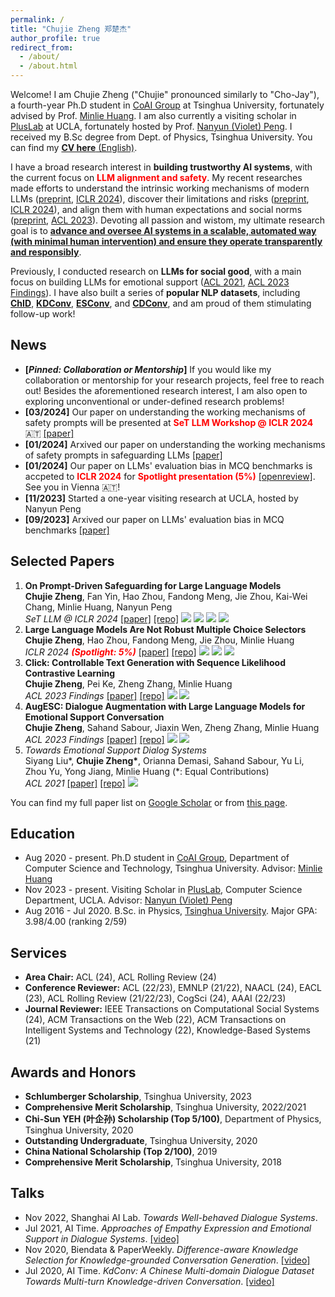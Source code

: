 ```yaml
---
permalink: /
title: "Chujie Zheng 郑楚杰"
author_profile: true
redirect_from: 
  - /about/
  - /about.html
---
```


Welcome! I am Chujie Zheng ("Chujie" pronounced similarly to "Cho-Jay"), a fourth-year Ph.D student in [CoAI Group](http://coai.cs.tsinghua.edu.cn/) at Tsinghua University, fortunately advised by Prof. [Minlie Huang](http://coai.cs.tsinghua.edu.cn/hml/). I am also currently a visiting scholar in [PlusLab](https://vnpeng.net/) at UCLA, fortunately hosted by Prof. [Nanyun (Violet) Peng](https://vnpeng.net/). I received my B.Sc degree from Dept. of Physics, Tsinghua University. You can find my [**CV here** (English)](./cv_chujie_en.pdf).

I have a broad research interest in **building trustworthy AI systems**, with the current focus on **<font color=red>LLM alignment and safety</font>**. My recent researches made efforts to understand the intrinsic working mechanisms of modern LLMs ([preprint](https://arxiv.org/abs/2401.18018), [ICLR 2024](https://openreview.net/forum?id=shr9PXz7T0)), discover their limitations and risks ([preprint](https://arxiv.org/abs/2401.18018), [ICLR 2024](https://openreview.net/forum?id=shr9PXz7T0)), and align them with human expectations and social norms ([preprint](https://arxiv.org/abs/2401.18018), [ACL 2023](https://arxiv.org/abs/2306.03350)). Devoting all passion and wistom, my ultimate research goal is to **<u>advance and oversee AI systems in a scalable, automated way (with minimal human intervention) and ensure they operate transparently and responsibly</u>**.

Previously, I conducted research on **LLMs for social good**, with a main focus on building LLMs for emotional support ([ACL 2021](https://arxiv.org/abs/2106.01144), [ACL 2023 Findings](https://arxiv.org/abs/2202.13047)). I have also built a series of **popular NLP datasets**, including [**ChID**](https://github.com/chujiezheng/ChID-Dataset), [**KDConv**](https://github.com/thu-coai/KdConv), [**ESConv**](https://github.com/thu-coai/Emotional-Support-Conversation), and [**CDConv**](https://github.com/thu-coai/CDConv), and am proud of them stimulating follow-up work!

## News

* **[*Pinned: Collaboration or Mentorship*]** If you would like my collaboration or mentorship for your research projects, feel free to reach out! Besides the aforementioned research interest, I am also open to exploring unconventional or under-defined research problems!
* **[03/2024]** Our paper on understanding the working mechanisms of safety prompts will be presented at **<font color="red">SeT LLM Workshop @ ICLR 2024</font>** 🇦🇹 [[paper]](https://arxiv.org/abs/2401.18018)
* **[01/2024]** Arxived our paper on understanding the working mechanisms of safety prompts in safeguarding LLMs [[paper]](https://arxiv.org/abs/2401.18018)
* **[01/2024]** Our paper on LLMs' evaluation bias in MCQ benchmarks is accpeted to **<font color="red">ICLR 2024</font>** for **<font color="red">Spotlight presentation (5%)</font>** [[openreview]](https://openreview.net/forum?id=shr9PXz7T0). See you in Vienna 🇦🇹!
* **[11/2023]** Started a one-year visiting research at UCLA, hosted by Nanyun Peng
* **[09/2023]** Arxived our paper on LLMs' evaluation bias in MCQ benchmarks [[paper]](https://arxiv.org/abs/2309.03882)

## Selected Papers

1. **On Prompt-Driven Safeguarding for Large Language Models**<br />
   **Chujie Zheng**, Fan Yin, Hao Zhou, Fandong Meng, Jie Zhou, Kai-Wei Chang, Minlie Huang, Nanyun Peng<br />
   *SeT LLM @ ICLR 2024* [[paper]](https://arxiv.org/abs/2401.18018) [[repo]](https://github.com/chujiezheng/LLM-Safeguard) ![](https://img.shields.io/badge/LLM-purple) ![](https://img.shields.io/badge/alignment-red) ![](https://img.shields.io/badge/safety-green) ![](https://img.shields.io/badge/interpretability-gray)
2. **Large Language Models Are Not Robust Multiple Choice Selectors**<br />
   **Chujie Zheng**, Hao Zhou, Fandong Meng, Jie Zhou, Minlie Huang<br />
   *ICLR 2024 **<font color=red bold>(Spotlight: 5%)</font>*** [[paper]](https://openreview.net/forum?id=shr9PXz7T0) [[repo]](https://github.com/chujiezheng/LLM-MCQ-Bias) ![](https://img.shields.io/badge/LLM-purple) ![](https://img.shields.io/badge/robustness-blue) ![](https://img.shields.io/badge/interpretability-gray)
3. **Click: Controllable Text Generation with Sequence Likelihood Contrastive Learning**<br />
   **Chujie Zheng**, Pei Ke, Zheng Zhang, Minlie Huang<br />
   *ACL 2023 Findings* [[paper]](https://arxiv.org/abs/2306.03350) [[repo]](https://github.com/chujiezheng/Click) ![](https://img.shields.io/badge/LLM-purple) ![](https://img.shields.io/badge/alignment-red)
4. **AugESC: Dialogue Augmentation with Large Language Models for Emotional Support Conversation**<br />
   **Chujie Zheng**, Sahand Sabour, Jiaxin Wen, Zheng Zhang, Minlie Huang<br />
   *ACL 2023 Findings* [[paper]](https://arxiv.org/abs/2202.13047) [[repo]](https://github.com/thu-coai/AugESC) ![](https://img.shields.io/badge/LLM-purple) ![](https://img.shields.io/badge/social_good-yellow)
5. *Towards Emotional Support Dialog Systems*<br />
   Siyang Liu\*, **Chujie Zheng\***, Orianna Demasi, Sahand Sabour, Yu Li, Zhou Yu, Yong Jiang, Minlie Huang (\*: Equal Contributions)<br />
   *ACL 2021* [[paper]](https://arxiv.org/abs/2106.01144) [[repo]](https://github.com/thu-coai/Emotional-Support-Conversation) ![](https://img.shields.io/badge/social_good-yellow)

You can find my full paper list on [Google Scholar](https://scholar.google.com/citations?user=55zBNgUAAAAJ) or from [this page](/papers/).

## Education

- Aug 2020 - present. Ph.D student in [CoAI Group](http://coai.cs.tsinghua.edu.cn/), Department of Computer Science and Technology, Tsinghua University. Advisor: [Minlie Huang](http://coai.cs.tsinghua.edu.cn/hml/)
- Nov 2023 - present. Visiting Scholar in [PlusLab](https://vnpeng.net/), Computer Science Department, UCLA. Advisor: [Nanyun (Violet) Peng](https://vnpeng.net/)
- Aug 2016 - Jul 2020. B.Sc. in Physics, [Tsinghua University](https://www.tsinghua.edu.cn/). Major GPA: 3.98/4.00 (ranking 2/59)

## Services

- **Area Chair:** ACL (24), ACL Rolling Review (24)
- **Conference Reviewer:** ACL (22/23), EMNLP (21/22), NAACL (24), EACL (23), ACL Rolling Review (21/22/23), CogSci (24), AAAI (22/23)
- **Journal Reviewer:** IEEE Transactions on Computational Social Systems (24), ACM Transactions on the Web (22), ACM Transactions on Intelligent Systems and Technology (22), Knowledge-Based Systems (21)

## Awards and Honors

- **Schlumberger Scholarship**, Tsinghua University, 2023
- **Comprehensive Merit Scholarship**, Tsinghua University, 2022/2021
- **Chi-Sun YEH (叶企孙) Scholarship (Top 5/100)**, Department of Physics, Tsinghua University, 2020
- **Outstanding Undergraduate**, Tsinghua University, 2020
- **China National Scholarship (Top 2/100)**, 2019
- **Comprehensive Merit Scholarship**, Tsinghua University, 2018

## Talks

- Nov 2022, Shanghai AI Lab. *Towards Well-behaved Dialogue Systems*.
- Jul 2021, AI Time. *Approaches of Empathy Expression and Emotional Support in Dialogue Systems*. [[video]](https://www.bilibili.com/video/BV1YB4y1N7L7/)
- Nov 2020, Biendata & PaperWeekly. *Difference-aware Knowledge Selection for Knowledge-grounded Conversation Generation*. [[video]](https://www.bilibili.com/video/BV1fZ4y137UJ/)
- Jul 2020, AI Time. *KdConv: A Chinese Multi-domain Dialogue Dataset Towards Multi-turn Knowledge-driven Conversation*. [[video]](https://www.bilibili.com/video/BV1g54y1D7TG/)
